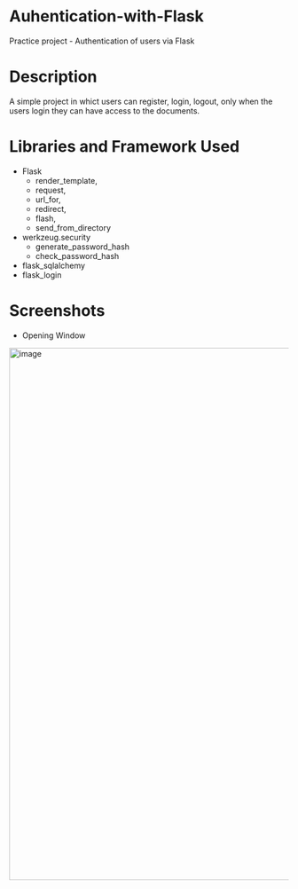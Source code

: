 # Auhentication-with-Flask
Practice project - Authentication of users via Flask

# Description 
A simple project in whict users can register, login, logout, only when the users login they can have access to the documents. 

# Libraries and Framework Used
* Flask 
    * render_template, 
    * request, 
    * url_for, 
    * redirect, 
    * flash, 
    * send_from_directory
* werkzeug.security 
     * generate_password_hash
     * check_password_hash
* flask_sqlalchemy
* flask_login 

# Screenshots

* Opening Window

<img width="960" alt="image" src="https://user-images.githubusercontent.com/103064401/199497073-10a4bd5f-0c10-46eb-84ff-ae6d7c587d9e.png">

